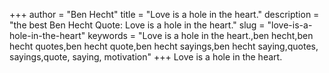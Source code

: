 +++
author = "Ben Hecht"
title = "Love is a hole in the heart."
description = "the best Ben Hecht Quote: Love is a hole in the heart."
slug = "love-is-a-hole-in-the-heart"
keywords = "Love is a hole in the heart.,ben hecht,ben hecht quotes,ben hecht quote,ben hecht sayings,ben hecht saying,quotes, sayings,quote, saying, motivation"
+++
Love is a hole in the heart.
